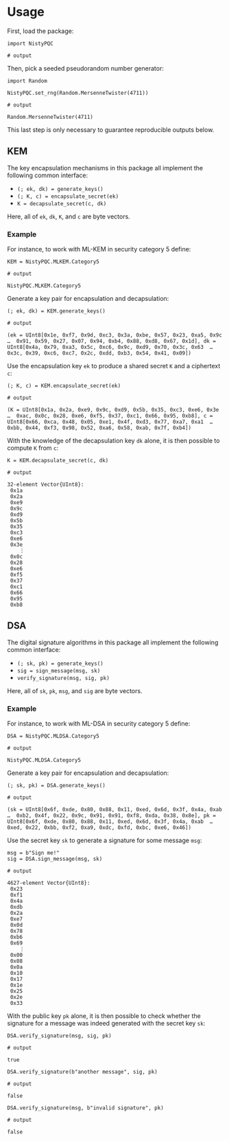 # Usage

First, load the package:

```jldoctest usage; output = false
import NistyPQC

# output

```

Then, pick a seeded pseudorandom number generator:

```jldoctest usage; output = false
import Random

NistyPQC.set_rng(Random.MersenneTwister(4711))

# output

Random.MersenneTwister(4711)
```

This last step is only necessary to guarantee reproducible outputs below.

## KEM

The key encapsulation mechanisms in this package all implement the following common interface:

  - `(; ek, dk) = generate_keys()`
  - `(; K, c) = encapsulate_secret(ek)`
  - `K = decapsulate_secret(c, dk)`

Here, all of `ek`, `dk`, `K`, and `c` are byte vectors.

### Example

For instance, to work with ML-KEM in security category 5 define:

```jldoctest usage; output = false
KEM = NistyPQC.MLKEM.Category5

# output

NistyPQC.MLKEM.Category5
```

Generate a key pair for encapsulation and decapsulation:

```jldoctest usage
(; ek, dk) = KEM.generate_keys()

# output

(ek = UInt8[0x1e, 0xf7, 0x9d, 0xc3, 0x3a, 0xbe, 0x57, 0x23, 0xa5, 0x9c  …  0x91, 0x59, 0x27, 0x07, 0x94, 0xb4, 0x88, 0xd8, 0x67, 0x1d], dk = UInt8[0x4a, 0x79, 0xa3, 0x5c, 0xc6, 0x9c, 0xd9, 0x70, 0x3c, 0x63  …  0x3c, 0x39, 0xc6, 0xc7, 0x2c, 0xdd, 0xb3, 0x54, 0x41, 0x09])
```

Use the encapsulation key `ek` to produce a shared secret `K` and a ciphertext `c`:

```jldoctest usage
(; K, c) = KEM.encapsulate_secret(ek)

# output

(K = UInt8[0x1a, 0x2a, 0xe9, 0x9c, 0xd9, 0x5b, 0x35, 0xc3, 0xe6, 0x3e  …  0xac, 0x0c, 0x28, 0xe6, 0xf5, 0x37, 0xc1, 0x66, 0x95, 0xb8], c = UInt8[0x66, 0xca, 0x48, 0x05, 0xe1, 0x4f, 0xd3, 0x77, 0xa7, 0xa1  …  0xbb, 0x44, 0xf3, 0x98, 0x52, 0xa6, 0x58, 0xab, 0x7f, 0xb4])
```

With the knowledge of the decapsulation key `dk` alone, it is then possible to compute `K` from `c`:

```jldoctest usage
K = KEM.decapsulate_secret(c, dk)

# output

32-element Vector{UInt8}:
 0x1a
 0x2a
 0xe9
 0x9c
 0xd9
 0x5b
 0x35
 0xc3
 0xe6
 0x3e
    ⋮
 0x0c
 0x28
 0xe6
 0xf5
 0x37
 0xc1
 0x66
 0x95
 0xb8
```

## DSA

The digital signature algorithms in this package all implement the following common interface:

  - `(; sk, pk) = generate_keys()`
  - `sig = sign_message(msg, sk)`
  - `verify_signature(msg, sig, pk)`

Here, all of `sk`, `pk`, `msg`, and `sig` are byte vectors.

### Example

For instance, to work with ML-DSA in security category 5 define:

```jldoctest usage; output = false
DSA = NistyPQC.MLDSA.Category5

# output

NistyPQC.MLDSA.Category5
```

Generate a key pair for encapsulation and decapsulation:

```jldoctest usage
(; sk, pk) = DSA.generate_keys()

# output

(sk = UInt8[0x6f, 0xde, 0x80, 0x88, 0x11, 0xed, 0x6d, 0x3f, 0x4a, 0xab  …  0xb2, 0x4f, 0x22, 0x9c, 0x91, 0x91, 0xf8, 0xda, 0x38, 0x8e], pk = UInt8[0x6f, 0xde, 0x80, 0x88, 0x11, 0xed, 0x6d, 0x3f, 0x4a, 0xab  …  0xed, 0x22, 0xbb, 0xf2, 0xa9, 0xdc, 0xfd, 0xbc, 0xe6, 0x46])
```

Use the secret key `sk` to generate a signature for some message `msg`:

```jldoctest usage
msg = b"Sign me!"
sig = DSA.sign_message(msg, sk)

# output

4627-element Vector{UInt8}:
 0x23
 0xf1
 0x4a
 0xdb
 0x2a
 0xe7
 0x0d
 0x78
 0xb6
 0x69
    ⋮
 0x00
 0x08
 0x0a
 0x10
 0x17
 0x1e
 0x25
 0x2e
 0x33
```

With the public key `pk` alone, it is then possible to check whether the signature for a message was indeed generated with the secret key `sk`:

```jldoctest usage
DSA.verify_signature(msg, sig, pk)

# output

true
```

```jldoctest usage
DSA.verify_signature(b"another message", sig, pk)

# output

false
```

```jldoctest usage
DSA.verify_signature(msg, b"invalid signature", pk)

# output

false
```

